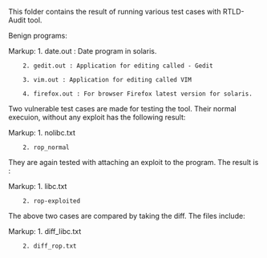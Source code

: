 This folder contains the result of running various test cases with RTLD-Audit tool. 

Benign programs:

Markup: 
        1. date.out : Date program in solaris.

        2. gedit.out : Application for editing called - Gedit 

        3. vim.out : Application for editing called VIM

        4. firefox.out : For browser Firefox latest version for solaris. 

Two vulnerable test cases are made for testing the tool.
Their normal execuion, without any exploit has the following result:

Markup:
        1. nolibc.txt

        2. rop_normal

They are again tested with attaching an exploit to the program. The result is :

Markup: 
        1. libc.txt

        2. rop-exploited

The above two cases are compared by taking the diff. The files include: 

Markup: 
        1. diff_libc.txt

        2. diff_rop.txt
